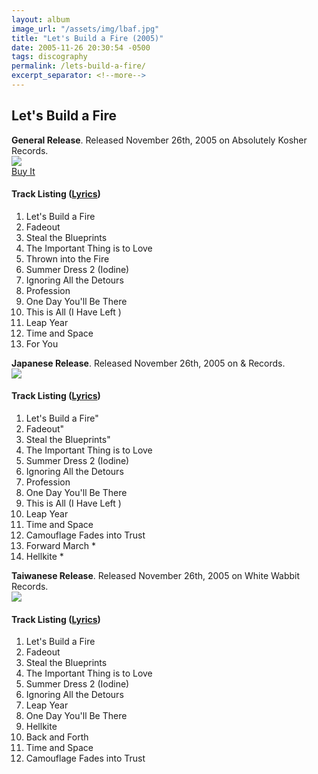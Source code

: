 ```yaml
---
layout: album
image_url: "/assets/img/lbaf.jpg"
title: "Let's Build a Fire (2005)"
date: 2005-11-26 20:30:54 -0500
tags: discography
permalink: /lets-build-a-fire/
excerpt_separator: <!--more-->
---
```


<!--more-->

## Let's Build a Fire

<div id="container">
    <div id="release-info">
        <b>General Release</b>. Released November 26th, 2005 on Absolutely Kosher Records.
    </div>
    <div id="release-container">
        <div id="artwork">
            <a href="/assets/img/lbaf.jpg" alt="Full res version"><img src="/assets/img/lbaf.jpg"/></a>
            <div id="buy-album-btn">
                <div class="button-sm">
                    <a href="/store/#lets-build-a-fire-cd">Buy It</a>
                </div>
            </div>
        </div>
        <div id="tracklist">
            <h4>Track Listing (<a href="/lyrics/#lets-build-a-fire-album">Lyrics</a>)</h4>
            <ol>
                <li>Let's Build a Fire</li>
                <li>Fadeout</li>
                <li>Steal the Blueprints</li>
                <li>The Important Thing is to Love</li>
                <li>Thrown into the Fire</li>
                <li>Summer Dress 2 (Iodine)</li>
                <li>Ignoring All the Detours</li>
                <li>Profession</li>
                <li>One Day You'll Be There</li>
                <li>This is All (I Have Left )</li>
                <li>Leap Year</li>
                <li>Time and Space</li>
                <li>For You</li>
            </ol>
        </div>
    </div>
</div>
<div id="container">
    <div id="release-info">
        <b>Japanese Release</b>. Released November 26th, 2005 on & Records.
    </div>
    <div id="release-container">
        <div id="artwork">
            <a href="/assets/img/lbaf.jpg" alt="Full res version"><img src="/assets/img/lbaf.jpg"/></a>
        </div>
        <div id="tracklist">
            <h4>Track Listing (<a href="/lyrics/#lets-build-a-fire-album">Lyrics</a>)</h4>
            <ol>
                <li>Let's Build a Fire"</li>
                <li>Fadeout"</li>
                <li>Steal the Blueprints"</li>
                <li>The Important Thing is to Love</li>
                <li>Summer Dress 2 (Iodine)</li>
                <li>Ignoring All the Detours</li>
                <li>Profession</li>
                <li>One Day You'll Be There</li>
                <li>This is All (I Have Left )</li>
                <li>Leap Year</li>
                <li>Time and Space</li>
                <li>Camouflage Fades into Trust</li>
                <li>Forward March *</li>
                <li>Hellkite *</li>
            </ol>
        </div>
    </div>
</div>
<div id="container">
    <div id="release-info">
        <b>Taiwanese Release</b>. Released November 26th, 2005 on White Wabbit Records.
    </div>
    <div id="release-container">
        <div id="artwork">
            <a href="/assets/img/lbaf.jpg" alt="Full res version"><img src="/assets/img/lbaf.jpg"/></a>
        </div>
        <div id="tracklist">
            <h4>Track Listing (<a href="/lyrics/#lets-build-a-fire-album">Lyrics</a>)</h4>
            <ol>
                <li>Let's Build a Fire</li>
                <li>Fadeout</li>
                <li>Steal the Blueprints</li>
                <li>The Important Thing is to Love</li>
                <li>Summer Dress 2 (Iodine)</li>
                <li>Ignoring All the Detours</li>
                <li>Leap Year</li>
                <li>One Day You'll Be There</li>
                <li>Hellkite</li>
                <li>Back and Forth</li>
                <li>Time and Space</li>
                <li>Camouflage Fades into Trust</li>
            </ol>
        </div>
    </div>
</div>

